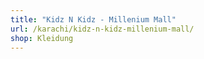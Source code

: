```yaml
---
title: "Kidz N Kidz - Millenium Mall"
url: /karachi/kidz-n-kidz-millenium-mall/
shop: Kleidung
---
```

